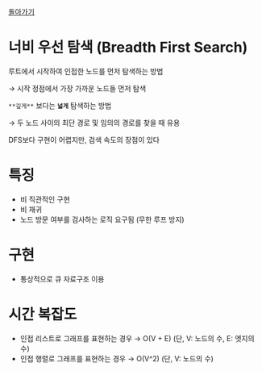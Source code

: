 [돌아가기](https://github.com/LEEJ0NGWAN/Algorithm)

# 너비 우선 탐색 (Breadth First Search)

루트에서 시작하여 인접한 노드를 먼저 탐색하는 방법 

→ 시작 정점에서 가장 가까운 노드들 먼저 탐색

`**깊게**` 보다는 **`넓게`** 탐색하는 방법

→ 두 노드 사이의 최단 경로 및 임의의 경로를 찾을 때 유용

DFS보다 구현이 어렵지만, 검색 속도의 장점이 있다

# 특징

- 비 직관적인 구현
- 비 재귀
- 노드 방문 여부를 검사하는 로직 요구됨 (무한 루프 방지)

# 구현

- 통상적으로 큐 자료구조 이용

# 시간 복잡도

- 인접 리스트로 그래프를 표현하는 경우 → O(V + E) (단, V: 노드의 수, E: 엣지의 수)
- 인접 행렬로 그래프를 표현하는 경우 → O(V^2) (단, V: 노드의 수)
